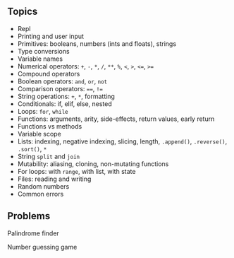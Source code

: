 ## Topics

- Repl
- Printing and user input
- Primitives: booleans, numbers (ints and floats), strings
- Type conversions
- Variable names
- Numerical operators: `+`, `-`, `*`, `/`, `**`, `%`, `<`, `>`, `<=`, `>=`
- Compound operators
- Boolean operators: `and`, `or`, `not`
- Comparison operators: `==`, `!=`
- String operations: `+`, `*`, formatting
- Conditionals: if, elif, else, nested
- Loops: `for`, `while`
- Functions: arguments, arity, side-effects, return values, early return
- Functions vs methods
- Variable scope
- Lists: indexing, negative indexing, slicing, length, `.append()`, `.reverse()`, `.sort()`, `*`
- String `split` and `join`
- Mutability: aliasing, cloning, non-mutating functions
- For loops: with `range`, with list, with state
- Files: reading and writing
- Random numbers
- Common errors

## Problems

Palindrome finder

Number guessing game
